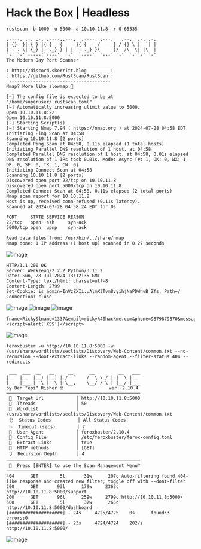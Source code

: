 # Hack the Box | Headless

```shell
rustscan -b 1000 -u 5000 -a 10.10.11.8 -r 0-65535
```
```shell
.----. .-. .-. .----..---.  .----. .---.   .--.  .-. .-.
| {}  }| { } |{ {__ {_   _}{ {__  /  ___} / {} \ |  `| |
| .-. \| {_} |.-._} } | |  .-._} }\     }/  /\  \| |\  |
`-' `-'`-----'`----'  `-'  `----'  `---' `-'  `-'`-' `-'
The Modern Day Port Scanner.
________________________________________
: http://discord.skerritt.blog         :
: https://github.com/RustScan/RustScan :
 --------------------------------------
Nmap? More like slowmap.🐢

[~] The config file is expected to be at "/home/superuser/.rustscan.toml"
[~] Automatically increasing ulimit value to 5000.
Open 10.10.11.8:22
Open 10.10.11.8:5000
[~] Starting Script(s)
[~] Starting Nmap 7.94 ( https://nmap.org ) at 2024-07-28 04:58 EDT
Initiating Ping Scan at 04:58
Scanning 10.10.11.8 [2 ports]
Completed Ping Scan at 04:58, 0.11s elapsed (1 total hosts)
Initiating Parallel DNS resolution of 1 host. at 04:58
Completed Parallel DNS resolution of 1 host. at 04:58, 0.01s elapsed
DNS resolution of 1 IPs took 0.01s. Mode: Async [#: 1, OK: 0, NX: 1, DR: 0, SF: 0, TR: 1, CN: 0]
Initiating Connect Scan at 04:58
Scanning 10.10.11.8 [2 ports]
Discovered open port 22/tcp on 10.10.11.8
Discovered open port 5000/tcp on 10.10.11.8
Completed Connect Scan at 04:58, 0.11s elapsed (2 total ports)
Nmap scan report for 10.10.11.8
Host is up, received conn-refused (0.11s latency).
Scanned at 2024-07-28 04:58:24 EDT for 0s

PORT     STATE SERVICE REASON
22/tcp   open  ssh     syn-ack
5000/tcp open  upnp    syn-ack

Read data files from: /usr/bin/../share/nmap
Nmap done: 1 IP address (1 host up) scanned in 0.27 seconds
```

![image](https://github.com/user-attachments/assets/3f8bfa63-74f2-45f5-bf57-0aa09aab8802)
```http
HTTP/1.1 200 OK
Server: Werkzeug/2.2.2 Python/3.11.2
Date: Sun, 28 Jul 2024 13:12:35 GMT
Content-Type: text/html; charset=utf-8
Content-Length: 2799
Set-Cookie: is_admin=InVzZXIi.uAlmXlTvm8vyihjNaPDWnvB_Zfs; Path=/
Connection: close
```
![image](https://github.com/user-attachments/assets/7f735d8a-1c76-438f-869c-7a5ef2bcf244)
![image](https://github.com/user-attachments/assets/cf9b28f5-7fae-4ee1-9987-c46479da10be)
![image](https://github.com/user-attachments/assets/480f95e3-2ac1-4db1-a882-33250ba8247f)
```
fname=Ricky&lname=1337&email=ricky%40hackme.com&phone=9879879870&message=<script>alert('XSS')</script>
```
![image](https://github.com/user-attachments/assets/b43b8b99-2efb-4feb-a712-da2b2e09dd35)

```shell
feroxbuster -u http://10.10.11.8:5000 -w /usr/share/wordlists/seclists/Discovery/Web-Content/common.txt --no-recursion --dont-extract-links --random-agent --filter-status 404 --redirects
```
```shell
 ___  ___  __   __     __      __         __   ___
|__  |__  |__) |__) | /  `    /  \ \_/ | |  \ |__
|    |___ |  \ |  \ | \__,    \__/ / \ | |__/ |___
by Ben "epi" Risher 🤓                 ver: 2.10.4
───────────────────────────┬──────────────────────
 🎯  Target Url            │ http://10.10.11.8:5000
 🚀  Threads               │ 50
 📖  Wordlist              │ /usr/share/wordlists/seclists/Discovery/Web-Content/common.txt
 👌  Status Codes          │ All Status Codes!
 💥  Timeout (secs)        │ 7
 🦡  User-Agent            │ feroxbuster/2.10.4
 💉  Config File           │ /etc/feroxbuster/ferox-config.toml
 🔎  Extract Links         │ true
 🏁  HTTP methods          │ [GET]
 🔃  Recursion Depth       │ 4
───────────────────────────┴──────────────────────
 🏁  Press [ENTER] to use the Scan Management Menu™
──────────────────────────────────────────────────
404      GET        5l       31w      207c Auto-filtering found 404-like response and created new filter; toggle off with --dont-filter
200      GET       93l      179w     2363c http://10.10.11.8:5000/support
200      GET       96l      259w     2799c http://10.10.11.8:5000/
500      GET        5l       37w      265c http://10.10.11.8:5000/dashboard
[####################] - 24s     4725/4725    0s      found:3       errors:0      
[####################] - 23s     4724/4724    202/s   http://10.10.11.8:5000/          
```
![image](https://github.com/user-attachments/assets/bd0d8ceb-9499-4274-9c79-631a16e67878)
